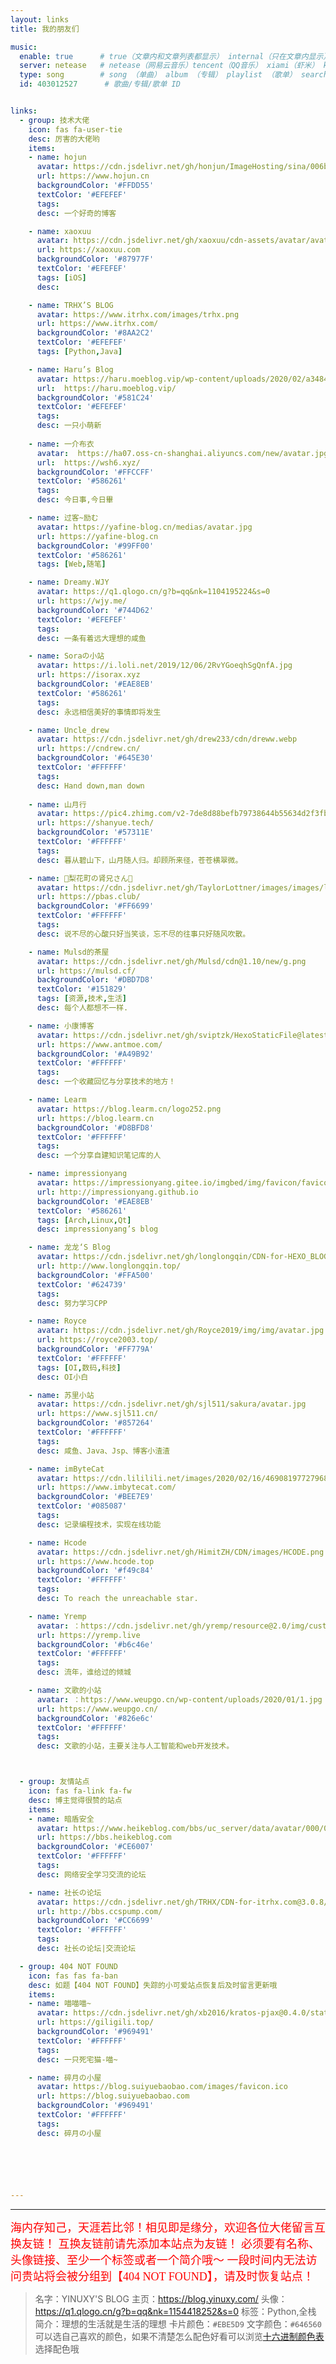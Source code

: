 ```yaml
---
layout: links
title: 我的朋友们

music:
  enable: true      # true（文章内和文章列表都显示） internal（只在文章内显示）
  server: netease   # netease（网易云音乐）tencent（QQ音乐） xiami（虾米） kugou（酷狗）
  type: song        # song （单曲） album （专辑） playlist （歌单） search （搜索）
  id: 403012527      # 歌曲/专辑/歌单 ID


links:
  - group: 技术大佬
    icon: fas fa-user-tie
    desc: 厉害的大佬哟
    items:
    - name: hojun
      avatar: https://cdn.jsdelivr.net/gh/honjun/ImageHosting/sina/006bYVyvgy1ftand2qurdj303c03cdfv.jpg
      url: https://www.hojun.cn
      backgroundColor: '#FFDD55' 
      textColor: '#EFEFEF'
      tags: 
      desc: 一个好奇的博客

    - name: xaoxuu
      avatar: https://cdn.jsdelivr.net/gh/xaoxuu/cdn-assets/avatar/avatar.png
      url: https://xaoxuu.com
      backgroundColor: '#87977F' 
      textColor: '#EFEFEF'
      tags: [iOS]
      desc: 

    - name: TRHX’S BLOG
      avatar: https://www.itrhx.com/images/trhx.png
      url: https://www.itrhx.com/
      backgroundColor: '#8AA2C2' 
      textColor: '#EFEFEF'
      tags: [Python,Java]

    - name: Haru’s Blog
      avatar: https://haru.moeblog.vip/wp-content/uploads/2020/02/a348470c1ce1b377aa914c2c04f02448.png
      url:  https://haru.moeblog.vip/
      backgroundColor: '#581C24' 
      textColor: '#EFEFEF'
      tags:
      desc: 一只小萌新
	  
    - name: 一介布衣
      avatar:  https://ha07.oss-cn-shanghai.aliyuncs.com/new/avatar.jpg
      url:  https://wsh6.xyz/
      backgroundColor: '#FFCCFF' 
      textColor: '#586261'
      tags:
      desc: 今日事,今日畢

    - name: 过客~励む
      avatar: https://yafine-blog.cn/medias/avatar.jpg
      url: https://yafine-blog.cn
      backgroundColor: '#99FF00' 
      textColor: '#586261'
      tags: [Web,随笔]

    - name: Dreamy.WJY
      avatar: https://q1.qlogo.cn/g?b=qq&nk=1104195224&s=0
      url: https://wjy.me/
      backgroundColor: '#744D62' 
      textColor: '#EFEFEF'
      tags: 
      desc: 一条有着远大理想的咸鱼

    - name: Soraの小站
      avatar: https://i.loli.net/2019/12/06/2RvYGoeqhSgQnfA.jpg
      url: https://isorax.xyz
      backgroundColor: '#EAE8EB' 
      textColor: '#586261'
      tags: 
      desc: 永远相信美好的事情即将发生

    - name: Uncle_drew
      avatar: https://cdn.jsdelivr.net/gh/drew233/cdn/dreww.webp
      url: https://cndrew.cn/
      backgroundColor: '#645E30' 
      textColor: '#FFFFFF'
      tags: 
      desc: Hand down,man down
    
    - name: 山月行
      avatar: https://pic4.zhimg.com/v2-7de8d88befb79738644b55634d2f3fba_xl.jpg
      url: https://shanyue.tech/
      backgroundColor: '#57311E' 
      textColor: '#FFFFFF'
      tags: 
      desc: 暮从碧山下，山月随人归。却顾所来径，苍苍横翠微。

    - name: 🎉梨花町の肾兄さん🎉
      avatar: https://cdn.jsdelivr.net/gh/TaylorLottner/images/images/logo.png
      url: https://pbas.club/
      backgroundColor: '#FF6699' 
      textColor: '#FFFFFF'
      tags: 
      desc: 说不尽的心酸只好当笑谈，忘不尽的往事只好随风吹散。

    - name: Mulsd的茶屋
      avatar: https://cdn.jsdelivr.net/gh/Mulsd/cdn@1.10/new/g.png
      url: https://mulsd.cf/
      backgroundColor: '#DBD7D8' 
      textColor: '#151829'
      tags: [资源,技术,生活]
      desc: 每个人都想不一样.

    - name: 小康博客
      avatar: https://cdn.jsdelivr.net/gh/sviptzk/HexoStaticFile@latest/avatar.jpg
      url: https://www.antmoe.com/
      backgroundColor: '#A49B92' 
      textColor: '#FFFFFF'
      tags: 
      desc: 一个收藏回忆与分享技术的地方！

    - name: Learm
      avatar: https://blog.learm.cn/logo252.png
      url: https://blog.learm.cn
      backgroundColor: '#D8BFD8' 
      textColor: '#FFFFFF'
      tags: 
      desc: 一个分享自建知识笔记库的人

    - name: impressionyang
      avatar: https://impressionyang.gitee.io/imgbed/img/favicon/favicon_64.png
      url: http://impressionyang.github.io
      backgroundColor: '#EAE8EB' 
      textColor: '#586261'
      tags: [Arch,Linux,Qt]
      desc: impressionyang’s blog

    - name: 龙龙‘S Blog
      avatar: https://cdn.jsdelivr.net/gh/longlongqin/CDN-for-HEXO_BLOG/photo.jpg
      url: http://www.longlongqin.top/
      backgroundColor: '#FFA500' 
      textColor: '#624739'
      tags: 
      desc: 努力学习CPP

    - name: Royce
      avatar: https://cdn.jsdelivr.net/gh/Royce2019/img/img/avatar.jpg
      url: https://royce2003.top/
      backgroundColor: '#FF779A' 
      textColor: '#FFFFFF'
      tags: [OI,数码,科技]
      desc: OI小白

    - name: 苏里小站
      avatar: https://cdn.jsdelivr.net/gh/sjl511/sakura/avatar.jpg
      url: https://www.sjl511.cn/
      backgroundColor: '#857264' 
      textColor: '#FFFFFF'
      tags: 
      desc: 咸鱼、Java、Jsp、博客小渣渣

    - name: imByteCat
      avatar: https://cdn.lililili.net/images/2020/02/16/46908197727968f3.jpg
      url: https://www.imbytecat.com/
      backgroundColor: '#BEE7E9' 
      textColor: '#085087'
      tags: 
      desc: 记录编程技术，实现在线功能

    - name: Hcode
      avatar: https://cdn.jsdelivr.net/gh/HimitZH/CDN/images/HCODE.png
      url: https://www.hcode.top
      backgroundColor: '#f49c84' 
      textColor: '#FFFFFF'
      tags: 
      desc: To reach the unreachable star.

    - name: Yremp
      avatar: ：https://cdn.jsdelivr.net/gh/yremp/resource@2.0/img/custom/head.jpg
      url: https://yremp.live
      backgroundColor: '#b6c46e' 
      textColor: '#FFFFFF'
      tags: 
      desc: 流年，谁给过的倾城

    - name: 文歌的小站
      avatar: ：https://www.weupgo.cn/wp-content/uploads/2020/01/1.jpg
      url: https://www.weupgo.cn/
      backgroundColor: '#826e6c' 
      textColor: '#FFFFFF'
      tags: 
      desc: 文歌的小站，主要关注与人工智能和web开发技术。



  - group: 友情站点
    icon: fas fa-link fa-fw
    desc: 博主觉得很赞的站点
    items:
    - name: 暗盾安全
      avatar: https://www.heikeblog.com/bbs/uc_server/data/avatar/000/00/00/03_avatar_small.jpg
      url: https://bbs.heikeblog.com
      backgroundColor: '#CE6007'
      textColor: '#FFFFFF'
      tags: 
      desc: 网络安全学习交流的论坛

    - name: 社长の论坛
      avatar: https://cdn.jsdelivr.net/gh/TRHX/CDN-for-itrhx.com@3.0.8/images/bitmap.gif
      url: http://bbs.ccspump.com/
      backgroundColor: '#CC6699' 
      textColor: '#FFFFFF'
      tags: 
      desc: 社长の论坛|交流论坛

  - group: 404 NOT FOUND
    icon: fas fas fa-ban
    desc: 如题【404 NOT FOUND】失踪的小可爱站点恢复后及时留言更新哦
    items:
    - name: 喵喵喵~
      avatar: https://cdn.jsdelivr.net/gh/xb2016/kratos-pjax@0.4.0/static/images/favicon.ico
      url: https://giligili.top/
      backgroundColor: '#969491' 
      textColor: '#FFFFFF'
      tags:
      desc: 一只死宅猫-喵~

    - name: 碎月の小屋
      avatar: https://blog.suiyuebaobao.com/images/favicon.ico
      url: https://blog.suiyuebaobao.com
      backgroundColor: '#969491' 
      textColor: '#FFFFFF'
      tags: 
      desc: 碎月の小屋






---
```

---


<font  size = "4" color = "red"  face = "楷体">海内存知己，天涯若比邻！相见即是缘分，欢迎各位大佬留言互换友链！
互换友链前请先添加本站点为友链！
必须要有名称、头像链接、至少一个标签或者一个简介哦～
一段时间内无法访问贵站将会被分组到【404 NOT FOUND】，请及时恢复站点！
</font>

>  名字：YINUXY'S BLOG
>  主页：https://blog.yinuxy.com/
>  头像：https://q1.qlogo.cn/g?b=qq&nk=1154418252&s=0
>  标签：Python,全栈
>  简介：理想的生活就是生活的理想
>  卡片颜色：`#EBE5D9`
>  文字颜色：`#646560`
>  可以选自己喜欢的颜色，如果不清楚怎么配色好看可以浏览[十六进制颜色表](https://blog.yinuxy.com/2020/03/20/Hexo/hexClolorTable/)选择配色哦

<!--
<iframe src="http://www.matools.com/embed/image-color" 
        width="100%" height="480px;" scrolling="no" style="border:0px;">
</iframe>
-->


